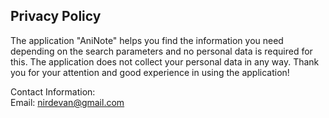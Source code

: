 Privacy Policy  
----------------
The application "AniNote" helps you find the information you need depending on the search parameters and no personal data is required for this. The application does not collect your personal data in any way. Thank you for your attention and good experience in using the application!
 
Contact Information:  
Email: nirdevan@gmail.com 
